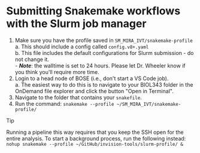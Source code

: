 # Submitting Snakemake workflows with the Slurm job manager

1. Make sure you have the profile saved in `SM_MIRA_IVT/snakemake-profile`  
    a. This should include a config called `config.v8+.yaml`  
    b. This file includes the default configurations for Slurm submission - do not change it.  
        - ***Note***: the walltime is set to 24 hours. Please let Dr. Wheeler know if you think you'll require more time.  
2. Login to a head node of BOSE (i.e., don't start a VS Code job).  
    a. The easiest way to do this is to navigate to your BIOL343 folder in the OnDemand file explorer and click the button "Open in Terminal".  
3. Navigate to the folder that contains your `snakefile`.  
4. Run the command: `snakemake --profile ~/SM_MIRA_IVT/snakemake-profile/`
  >[!TIP]
  > Running a pipeline this way requires that you keep the SSH open for the entire analysis. To start a background process, run the following instead: `nohup snakemake --profile ~/GitHub/invision-tools/slurm-profile/ &`   
